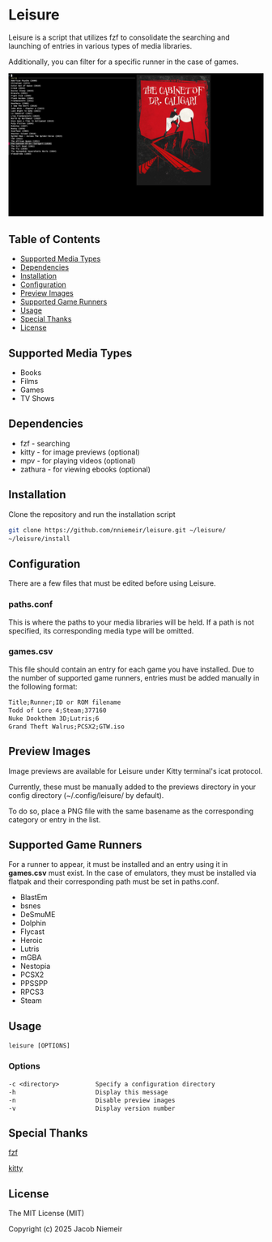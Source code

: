 # Leisure
Leisure is a script that utilizes fzf to consolidate the searching and launching of entries in various types of media libraries.

Additionally, you can filter for a specific runner in the case of games.

![Example of Leisure UI](preview.png)

## Table of Contents 
- [Supported Media Types](#supported-media-types) 
- [Dependencies](#dependencies) 
- [Installation](#installation) 
- [Configuration](#configuration) 
- [Preview Images](#preview-images) 
- [Supported Game Runners](#supported-game-runners) 
- [Usage](#usage) 
- [Special Thanks](#special-thanks) 
- [License](#license) 

## Supported Media Types
* Books
* Films
* Games
* TV Shows

## Dependencies
* fzf - searching
* kitty - for image previews (optional)
* mpv - for playing videos (optional)
* zathura - for viewing ebooks (optional)

## Installation
Clone the repository and run the installation script
```sh
git clone https://github.com/nniemeir/leisure.git ~/leisure/
~/leisure/install
```
## Configuration
There are a few files that must be edited before using Leisure.

### paths.conf
This is where the paths to your media libraries will be held. If a path is not specified, its corresponding media type will be omitted. 

### games.csv
This file should contain an entry for each game you have installed. Due to the number of supported game runners, entries must be added manually in the following format:
```
Title;Runner;ID or ROM filename
Todd of Lore 4;Steam;377160
Nuke Dookthem 3D;Lutris;6
Grand Theft Walrus;PCSX2;GTW.iso
```

## Preview Images
Image previews are available for Leisure under Kitty terminal's icat protocol. 

Currently, these must be manually added to the previews directory in your config directory (~/.config/leisure/ by default).

To do so, place a PNG file with the same basename as the corresponding category or entry in the list.


## Supported Game Runners
For a runner to appear, it must be installed and an entry using it in **games.csv** must exist. In the case of emulators, they must be installed via flatpak and their corresponding path must be set in paths.conf. 
* BlastEm
* bsnes
* DeSmuME
* Dolphin
* Flycast
* Heroic
* Lutris
* mGBA
* Nestopia
* PCSX2
* PPSSPP
* RPCS3
* Steam

## Usage
```
leisure [OPTIONS]
```

### Options
```
-c <directory>          Specify a configuration directory
-h                      Display this message
-n                      Disable preview images
-v                      Display version number
```

## Special Thanks
[fzf](https://github.com/junegunn/fzf)

[kitty](https://github.com/kovidgoyal/kitty)

## License
The MIT License (MIT)

Copyright (c) 2025 Jacob Niemeir
